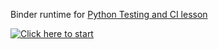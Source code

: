 Binder runtime for [Python Testing and CI lesson](https://edbennett.github.io/python-testing-ci/index.html)

[![Click here to start](https://mybinder.org/badge_logo.svg)](https://mybinder.org/v2/gh/colinsauze/python-testing-scaffolds/HEAD)
